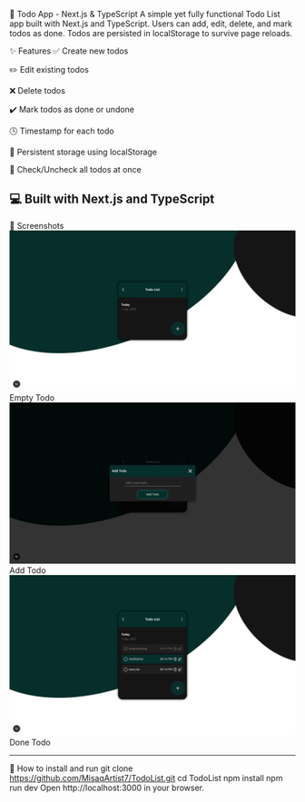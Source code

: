 🚀 Todo App - Next.js & TypeScript
A simple yet fully functional Todo List app built with Next.js and TypeScript.
Users can add, edit, delete, and mark todos as done. Todos are persisted in localStorage to survive page reloads.

✨ Features
✅ Create new todos

✏️ Edit existing todos

❌ Delete todos

✔️ Mark todos as done or undone

🕓 Timestamp for each todo

💾 Persistent storage using localStorage

🔄 Check/Uncheck all todos at once

💻 Built with Next.js and TypeScript
-------------------------------------   
📸 Screenshots
![UI Image](/public/images/User%20interface/1.png)
Empty Todo
![UI Image](/public/images/User%20interface/2.png)
Add Todo
![UI Image](/public/images/User%20interface/3.png)
Done Todo

-------------------------------------
🚀 How to install and run
git clone https://github.com/MisaqArtist7/TodoList.git
cd TodoList
npm install
npm run dev
Open http://localhost:3000 in your browser.


